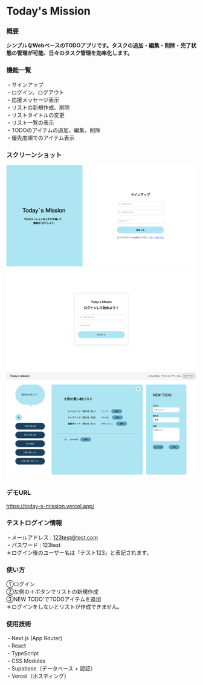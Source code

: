 # Today's Mission

### 概要

**シンプルなWebベースのTODOアプリです。タスクの追加・編集・削除・完了状態の管理が可能、日々のタスク管理を効率化します。**

### 機能一覧

・サインアップ\
・ログイン、ログアウト\
・応援メッセージ表示\
・リストの新規作成、削除\
・リストタイトルの変更\
・リスト一覧の表示\
・TODOのアイテムの追加、編集、削除\
・優先度順でのアイテム表示

### スクリーンショット

![サインアップページの画像](./readme_image/signup_page.png)
![ログインページの画像](./readme_image/login_page.png)
![メインページの画像](./readme_image/main_page.png)

### デモURL

https://today-s-mission.vercel.app/

### テストログイン情報

・メールアドレス : 123test@test.com\
・パスワード : 123test\
＊ログイン後のユーザー名は『テスト123』と表記されます。

### 使い方

①ログイン\
②左側の＋ボタンでリストの新規作成\
③NEW TODO’でTODOアイテムを追加\
＊ログインをしないとリストが作成できません。

### 使用技術

・Next.js (App Router)\
・React\
・TypeScript\
・CSS Modules\
・Supabase（データベース + 認証）\
・Vercel（ホスティング）
